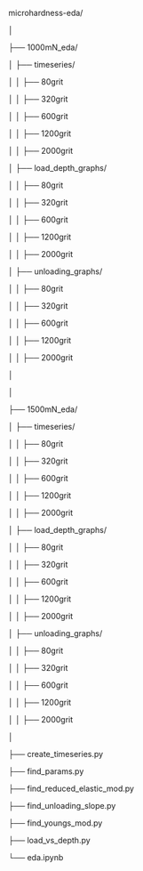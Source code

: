 microhardness-eda/

│

├── 1000mN_eda/

│   ├── timeseries/

│   │   ├── 80grit

│   │   ├── 320grit

│   │   ├── 600grit

│   │   ├── 1200grit

│   │   ├── 2000grit

│   ├── load_depth_graphs/

│   │   ├── 80grit

│   │   ├── 320grit

│   │   ├── 600grit

│   │   ├── 1200grit

│   │   ├── 2000grit

│   ├── unloading_graphs/

│   │   ├── 80grit

│   │   ├── 320grit

│   │   ├── 600grit

│   │   ├── 1200grit

│   │   ├── 2000grit

│

│

├── 1500mN_eda/

│   ├── timeseries/

│   │   ├── 80grit

│   │   ├── 320grit

│   │   ├── 600grit

│   │   ├── 1200grit

│   │   ├── 2000grit

│   ├── load_depth_graphs/

│   │   ├── 80grit

│   │   ├── 320grit

│   │   ├── 600grit

│   │   ├── 1200grit

│   │   ├── 2000grit

│   ├── unloading_graphs/

│   │   ├── 80grit

│   │   ├── 320grit

│   │   ├── 600grit

│   │   ├── 1200grit

│   │   ├── 2000grit

│

├── create_timeseries.py

├── find_params.py

├── find_reduced_elastic_mod.py

├── find_unloading_slope.py

├── find_youngs_mod.py

├── load_vs_depth.py

└── eda.ipynb

